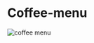 # Coffee-menu
![coffee menu](https://user-images.githubusercontent.com/54948423/189971635-3229638e-a942-4cd6-bdc4-a9ff5b6d29c3.png)



